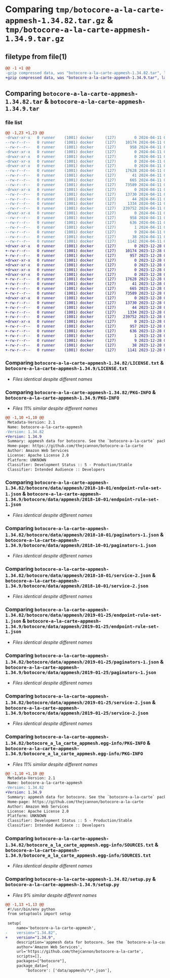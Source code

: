 # Comparing `tmp/botocore-a-la-carte-appmesh-1.34.82.tar.gz` & `tmp/botocore-a-la-carte-appmesh-1.34.9.tar.gz`

## filetype from file(1)

```diff
@@ -1 +1 @@
-gzip compressed data, was "botocore-a-la-carte-appmesh-1.34.82.tar", last modified: Thu Apr 11 01:00:46 2024, max compression
+gzip compressed data, was "botocore-a-la-carte-appmesh-1.34.9.tar", last modified: Thu Dec 28 01:06:40 2023, max compression
```

## Comparing `botocore-a-la-carte-appmesh-1.34.82.tar` & `botocore-a-la-carte-appmesh-1.34.9.tar`

### file list

```diff
@@ -1,23 +1,23 @@
-drwxr-xr-x   0 runner    (1001) docker     (127)        0 2024-04-11 01:00:46.232757 botocore-a-la-carte-appmesh-1.34.82/
--rw-r--r--   0 runner    (1001) docker     (127)    10174 2024-04-11 01:00:45.000000 botocore-a-la-carte-appmesh-1.34.82/LICENSE.txt
--rw-r--r--   0 runner    (1001) docker     (127)      958 2024-04-11 01:00:46.232757 botocore-a-la-carte-appmesh-1.34.82/PKG-INFO
-drwxr-xr-x   0 runner    (1001) docker     (127)        0 2024-04-11 01:00:46.228757 botocore-a-la-carte-appmesh-1.34.82/botocore/
-drwxr-xr-x   0 runner    (1001) docker     (127)        0 2024-04-11 01:00:46.228757 botocore-a-la-carte-appmesh-1.34.82/botocore/data/
-drwxr-xr-x   0 runner    (1001) docker     (127)        0 2024-04-11 01:00:46.228757 botocore-a-la-carte-appmesh-1.34.82/botocore/data/appmesh/
-drwxr-xr-x   0 runner    (1001) docker     (127)        0 2024-04-11 01:00:46.228757 botocore-a-la-carte-appmesh-1.34.82/botocore/data/appmesh/2018-10-01/
--rw-r--r--   0 runner    (1001) docker     (127)    17628 2024-04-11 01:00:33.000000 botocore-a-la-carte-appmesh-1.34.82/botocore/data/appmesh/2018-10-01/endpoint-rule-set-1.json
--rw-r--r--   0 runner    (1001) docker     (127)       41 2024-04-11 01:00:33.000000 botocore-a-la-carte-appmesh-1.34.82/botocore/data/appmesh/2018-10-01/examples-1.json
--rw-r--r--   0 runner    (1001) docker     (127)      665 2024-04-11 01:00:33.000000 botocore-a-la-carte-appmesh-1.34.82/botocore/data/appmesh/2018-10-01/paginators-1.json
--rw-r--r--   0 runner    (1001) docker     (127)    73589 2024-04-11 01:00:33.000000 botocore-a-la-carte-appmesh-1.34.82/botocore/data/appmesh/2018-10-01/service-2.json
-drwxr-xr-x   0 runner    (1001) docker     (127)        0 2024-04-11 01:00:46.228757 botocore-a-la-carte-appmesh-1.34.82/botocore/data/appmesh/2019-01-25/
--rw-r--r--   0 runner    (1001) docker     (127)    13730 2024-04-11 01:00:33.000000 botocore-a-la-carte-appmesh-1.34.82/botocore/data/appmesh/2019-01-25/endpoint-rule-set-1.json
--rw-r--r--   0 runner    (1001) docker     (127)       44 2024-04-11 01:00:33.000000 botocore-a-la-carte-appmesh-1.34.82/botocore/data/appmesh/2019-01-25/examples-1.json
--rw-r--r--   0 runner    (1001) docker     (127)     1334 2024-04-11 01:00:33.000000 botocore-a-la-carte-appmesh-1.34.82/botocore/data/appmesh/2019-01-25/paginators-1.json
--rw-r--r--   0 runner    (1001) docker     (127)   239752 2024-04-11 01:00:33.000000 botocore-a-la-carte-appmesh-1.34.82/botocore/data/appmesh/2019-01-25/service-2.json
-drwxr-xr-x   0 runner    (1001) docker     (127)        0 2024-04-11 01:00:46.232757 botocore-a-la-carte-appmesh-1.34.82/botocore_a_la_carte_appmesh.egg-info/
--rw-r--r--   0 runner    (1001) docker     (127)      958 2024-04-11 01:00:46.000000 botocore-a-la-carte-appmesh-1.34.82/botocore_a_la_carte_appmesh.egg-info/PKG-INFO
--rw-r--r--   0 runner    (1001) docker     (127)      636 2024-04-11 01:00:46.000000 botocore-a-la-carte-appmesh-1.34.82/botocore_a_la_carte_appmesh.egg-info/SOURCES.txt
--rw-r--r--   0 runner    (1001) docker     (127)        1 2024-04-11 01:00:46.000000 botocore-a-la-carte-appmesh-1.34.82/botocore_a_la_carte_appmesh.egg-info/dependency_links.txt
--rw-r--r--   0 runner    (1001) docker     (127)        9 2024-04-11 01:00:46.000000 botocore-a-la-carte-appmesh-1.34.82/botocore_a_la_carte_appmesh.egg-info/top_level.txt
--rw-r--r--   0 runner    (1001) docker     (127)       38 2024-04-11 01:00:46.232757 botocore-a-la-carte-appmesh-1.34.82/setup.cfg
--rw-r--r--   0 runner    (1001) docker     (127)     1142 2024-04-11 01:00:45.000000 botocore-a-la-carte-appmesh-1.34.82/setup.py
+drwxr-xr-x   0 runner    (1001) docker     (127)        0 2023-12-28 01:06:40.458269 botocore-a-la-carte-appmesh-1.34.9/
+-rw-r--r--   0 runner    (1001) docker     (127)    10174 2023-12-28 01:06:40.000000 botocore-a-la-carte-appmesh-1.34.9/LICENSE.txt
+-rw-r--r--   0 runner    (1001) docker     (127)      957 2023-12-28 01:06:40.458269 botocore-a-la-carte-appmesh-1.34.9/PKG-INFO
+drwxr-xr-x   0 runner    (1001) docker     (127)        0 2023-12-28 01:06:40.458269 botocore-a-la-carte-appmesh-1.34.9/botocore/
+drwxr-xr-x   0 runner    (1001) docker     (127)        0 2023-12-28 01:06:40.458269 botocore-a-la-carte-appmesh-1.34.9/botocore/data/
+drwxr-xr-x   0 runner    (1001) docker     (127)        0 2023-12-28 01:06:40.458269 botocore-a-la-carte-appmesh-1.34.9/botocore/data/appmesh/
+drwxr-xr-x   0 runner    (1001) docker     (127)        0 2023-12-28 01:06:40.458269 botocore-a-la-carte-appmesh-1.34.9/botocore/data/appmesh/2018-10-01/
+-rw-r--r--   0 runner    (1001) docker     (127)    17628 2023-12-28 01:06:26.000000 botocore-a-la-carte-appmesh-1.34.9/botocore/data/appmesh/2018-10-01/endpoint-rule-set-1.json
+-rw-r--r--   0 runner    (1001) docker     (127)       41 2023-12-28 01:06:26.000000 botocore-a-la-carte-appmesh-1.34.9/botocore/data/appmesh/2018-10-01/examples-1.json
+-rw-r--r--   0 runner    (1001) docker     (127)      665 2023-12-28 01:06:26.000000 botocore-a-la-carte-appmesh-1.34.9/botocore/data/appmesh/2018-10-01/paginators-1.json
+-rw-r--r--   0 runner    (1001) docker     (127)    73589 2023-12-28 01:06:26.000000 botocore-a-la-carte-appmesh-1.34.9/botocore/data/appmesh/2018-10-01/service-2.json
+drwxr-xr-x   0 runner    (1001) docker     (127)        0 2023-12-28 01:06:40.458269 botocore-a-la-carte-appmesh-1.34.9/botocore/data/appmesh/2019-01-25/
+-rw-r--r--   0 runner    (1001) docker     (127)    13730 2023-12-28 01:06:26.000000 botocore-a-la-carte-appmesh-1.34.9/botocore/data/appmesh/2019-01-25/endpoint-rule-set-1.json
+-rw-r--r--   0 runner    (1001) docker     (127)       44 2023-12-28 01:06:26.000000 botocore-a-la-carte-appmesh-1.34.9/botocore/data/appmesh/2019-01-25/examples-1.json
+-rw-r--r--   0 runner    (1001) docker     (127)     1334 2023-12-28 01:06:26.000000 botocore-a-la-carte-appmesh-1.34.9/botocore/data/appmesh/2019-01-25/paginators-1.json
+-rw-r--r--   0 runner    (1001) docker     (127)   239752 2023-12-28 01:06:26.000000 botocore-a-la-carte-appmesh-1.34.9/botocore/data/appmesh/2019-01-25/service-2.json
+drwxr-xr-x   0 runner    (1001) docker     (127)        0 2023-12-28 01:06:40.458269 botocore-a-la-carte-appmesh-1.34.9/botocore_a_la_carte_appmesh.egg-info/
+-rw-r--r--   0 runner    (1001) docker     (127)      957 2023-12-28 01:06:40.000000 botocore-a-la-carte-appmesh-1.34.9/botocore_a_la_carte_appmesh.egg-info/PKG-INFO
+-rw-r--r--   0 runner    (1001) docker     (127)      636 2023-12-28 01:06:40.000000 botocore-a-la-carte-appmesh-1.34.9/botocore_a_la_carte_appmesh.egg-info/SOURCES.txt
+-rw-r--r--   0 runner    (1001) docker     (127)        1 2023-12-28 01:06:40.000000 botocore-a-la-carte-appmesh-1.34.9/botocore_a_la_carte_appmesh.egg-info/dependency_links.txt
+-rw-r--r--   0 runner    (1001) docker     (127)        9 2023-12-28 01:06:40.000000 botocore-a-la-carte-appmesh-1.34.9/botocore_a_la_carte_appmesh.egg-info/top_level.txt
+-rw-r--r--   0 runner    (1001) docker     (127)       38 2023-12-28 01:06:40.458269 botocore-a-la-carte-appmesh-1.34.9/setup.cfg
+-rw-r--r--   0 runner    (1001) docker     (127)     1141 2023-12-28 01:06:40.000000 botocore-a-la-carte-appmesh-1.34.9/setup.py
```

### Comparing `botocore-a-la-carte-appmesh-1.34.82/LICENSE.txt` & `botocore-a-la-carte-appmesh-1.34.9/LICENSE.txt`

 * *Files identical despite different names*

### Comparing `botocore-a-la-carte-appmesh-1.34.82/PKG-INFO` & `botocore-a-la-carte-appmesh-1.34.9/PKG-INFO`

 * *Files 11% similar despite different names*

```diff
@@ -1,10 +1,10 @@
 Metadata-Version: 2.1
 Name: botocore-a-la-carte-appmesh
-Version: 1.34.82
+Version: 1.34.9
 Summary: appmesh data for botocore. See the `botocore-a-la-carte` package for more info.
 Home-page: https://github.com/thejcannon/botocore-a-la-carte
 Author: Amazon Web Services
 License: Apache License 2.0
 Platform: UNKNOWN
 Classifier: Development Status :: 5 - Production/Stable
 Classifier: Intended Audience :: Developers
```

### Comparing `botocore-a-la-carte-appmesh-1.34.82/botocore/data/appmesh/2018-10-01/endpoint-rule-set-1.json` & `botocore-a-la-carte-appmesh-1.34.9/botocore/data/appmesh/2018-10-01/endpoint-rule-set-1.json`

 * *Files identical despite different names*

### Comparing `botocore-a-la-carte-appmesh-1.34.82/botocore/data/appmesh/2018-10-01/paginators-1.json` & `botocore-a-la-carte-appmesh-1.34.9/botocore/data/appmesh/2018-10-01/paginators-1.json`

 * *Files identical despite different names*

### Comparing `botocore-a-la-carte-appmesh-1.34.82/botocore/data/appmesh/2018-10-01/service-2.json` & `botocore-a-la-carte-appmesh-1.34.9/botocore/data/appmesh/2018-10-01/service-2.json`

 * *Files identical despite different names*

### Comparing `botocore-a-la-carte-appmesh-1.34.82/botocore/data/appmesh/2019-01-25/endpoint-rule-set-1.json` & `botocore-a-la-carte-appmesh-1.34.9/botocore/data/appmesh/2019-01-25/endpoint-rule-set-1.json`

 * *Files identical despite different names*

### Comparing `botocore-a-la-carte-appmesh-1.34.82/botocore/data/appmesh/2019-01-25/paginators-1.json` & `botocore-a-la-carte-appmesh-1.34.9/botocore/data/appmesh/2019-01-25/paginators-1.json`

 * *Files identical despite different names*

### Comparing `botocore-a-la-carte-appmesh-1.34.82/botocore/data/appmesh/2019-01-25/service-2.json` & `botocore-a-la-carte-appmesh-1.34.9/botocore/data/appmesh/2019-01-25/service-2.json`

 * *Files identical despite different names*

### Comparing `botocore-a-la-carte-appmesh-1.34.82/botocore_a_la_carte_appmesh.egg-info/PKG-INFO` & `botocore-a-la-carte-appmesh-1.34.9/botocore_a_la_carte_appmesh.egg-info/PKG-INFO`

 * *Files 11% similar despite different names*

```diff
@@ -1,10 +1,10 @@
 Metadata-Version: 2.1
 Name: botocore-a-la-carte-appmesh
-Version: 1.34.82
+Version: 1.34.9
 Summary: appmesh data for botocore. See the `botocore-a-la-carte` package for more info.
 Home-page: https://github.com/thejcannon/botocore-a-la-carte
 Author: Amazon Web Services
 License: Apache License 2.0
 Platform: UNKNOWN
 Classifier: Development Status :: 5 - Production/Stable
 Classifier: Intended Audience :: Developers
```

### Comparing `botocore-a-la-carte-appmesh-1.34.82/botocore_a_la_carte_appmesh.egg-info/SOURCES.txt` & `botocore-a-la-carte-appmesh-1.34.9/botocore_a_la_carte_appmesh.egg-info/SOURCES.txt`

 * *Files identical despite different names*

### Comparing `botocore-a-la-carte-appmesh-1.34.82/setup.py` & `botocore-a-la-carte-appmesh-1.34.9/setup.py`

 * *Files 9% similar despite different names*

```diff
@@ -1,13 +1,13 @@
 #!/usr/bin/env python
 from setuptools import setup
 
 setup(
     name='botocore-a-la-carte-appmesh',
-    version="1.34.82",
+    version="1.34.9",
     description='appmesh data for botocore. See the `botocore-a-la-carte` package for more info.',
     author='Amazon Web Services',
     url='https://github.com/thejcannon/botocore-a-la-carte',
     scripts=[],
     packages=["botocore"],
     package_data={
         'botocore': ['data/appmesh/*/*.json'],
```

